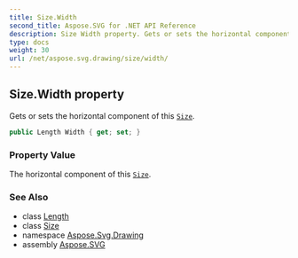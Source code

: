 ```yaml
---
title: Size.Width
second_title: Aspose.SVG for .NET API Reference
description: Size Width property. Gets or sets the horizontal component of this Size
type: docs
weight: 30
url: /net/aspose.svg.drawing/size/width/
---
```

## Size.Width property

Gets or sets the horizontal component of this [`Size`](../).

```csharp
public Length Width { get; set; }
```

### Property Value

The horizontal component of this [`Size`](../).

### See Also

* class [Length](../../length/)
* class [Size](../)
* namespace [Aspose.Svg.Drawing](../../../aspose.svg.drawing/)
* assembly [Aspose.SVG](../../../)
